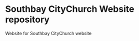 Southbay CityChurch Website repository
===================

Website for Southbay CityChurch website
